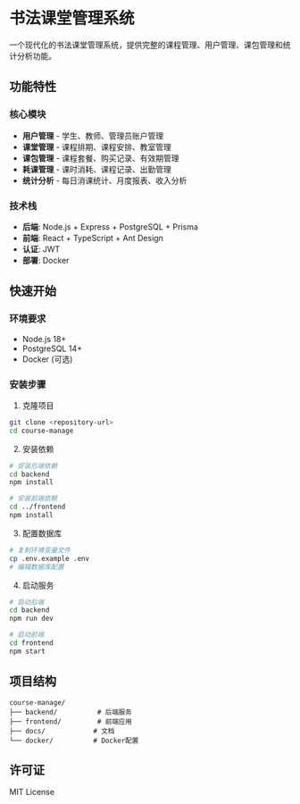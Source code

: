 # 书法课堂管理系统

一个现代化的书法课堂管理系统，提供完整的课程管理、用户管理、课包管理和统计分析功能。

## 功能特性

### 核心模块
- **用户管理** - 学生、教师、管理员账户管理
- **课堂管理** - 课程排期、课程安排、教室管理
- **课包管理** - 课程套餐、购买记录、有效期管理
- **耗课管理** - 课时消耗、课程记录、出勤管理
- **统计分析** - 每日消课统计、月度报表、收入分析

### 技术栈
- **后端**: Node.js + Express + PostgreSQL + Prisma
- **前端**: React + TypeScript + Ant Design
- **认证**: JWT
- **部署**: Docker

## 快速开始

### 环境要求
- Node.js 18+
- PostgreSQL 14+
- Docker (可选)

### 安装步骤
1. 克隆项目
```bash
git clone <repository-url>
cd course-manage
```

2. 安装依赖
```bash
# 安装后端依赖
cd backend
npm install

# 安装前端依赖
cd ../frontend
npm install
```

3. 配置数据库
```bash
# 复制环境变量文件
cp .env.example .env
# 编辑数据库配置
```

4. 启动服务
```bash
# 启动后端
cd backend
npm run dev

# 启动前端
cd frontend
npm start
```

## 项目结构
```
course-manage/
├── backend/          # 后端服务
├── frontend/         # 前端应用
├── docs/            # 文档
└── docker/          # Docker配置
```

## 许可证
MIT License